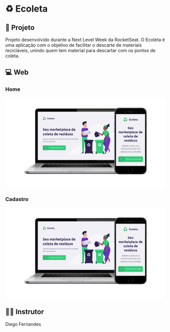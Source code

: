 # :recycle: Ecoleta

## :rocket: Projeto
Projeto desenvolvido durante a Next Level Week da RocketSeat. O Ecoleta é uma aplicação com o objetivo de facilitar o descarte de materiais recicláveis, unindo quem tem material para descartar com os pontos de coleta.

## :computer: Web

  ### Home 
  ![Print da tela inicial](images/nlw-print-web.png?raw=true "Print do layout web")
  
  ### Cadastro 
  ![Print da tela inicial](images/nlw-print-web.png?raw=true "Print do layout web")

## 👨‍🏫 Instrutor 

Diego Fernandes
